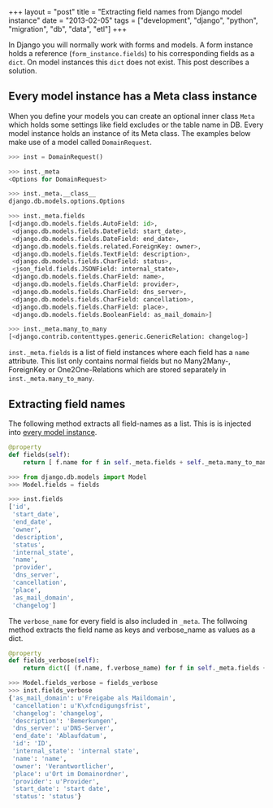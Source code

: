 +++
layout = "post"
title = "Extracting field names from Django model instance"
date = "2013-02-05"
tags = ["development", "django", "python", "migration", "db", "data", "etl"]
+++

In Django you will normally work with forms and models. A form instance holds
a reference (`form_instance.fields`) to his corresponding fields as a `dict`.
On model instances this `dict` does not exist. This post describes a solution.

<!--more-->

## Every model instance has a Meta class instance

When you define your models you can create an optional inner class `Meta` which
holds some settings like field excludes or the table name in DB. Every model
instance holds an instance of its Meta class. The examples below make use of a
model called `DomainRequest`.

``` python
>>> inst = DomainRequest()

>>> inst._meta
<Options for DomainRequest>

>>> inst._meta.__class__
django.db.models.options.Options

>>> inst._meta.fields
[<django.db.models.fields.AutoField: id>,
 <django.db.models.fields.DateField: start_date>,
 <django.db.models.fields.DateField: end_date>,
 <django.db.models.fields.related.ForeignKey: owner>,
 <django.db.models.fields.TextField: description>,
 <django.db.models.fields.CharField: status>,
 <json_field.fields.JSONField: internal_state>,
 <django.db.models.fields.CharField: name>,
 <django.db.models.fields.CharField: provider>,
 <django.db.models.fields.CharField: dns_server>,
 <django.db.models.fields.CharField: cancellation>,
 <django.db.models.fields.CharField: place>,
 <django.db.models.fields.BooleanField: as_mail_domain>]

>>> inst._meta.many_to_many
[<django.contrib.contenttypes.generic.GenericRelation: changelog>]
```

`inst._meta.fields` is a list of field instances where each field has a `name`
attribute. This list only contains normal fields but no Many2Many-, ForeignKey
or One2One-Relations which are stored separately in `inst._meta.many_to_many`.

## Extracting field names

The following method extracts all field-names as a list. This is is injected
into [every model
instance](http://blog.pboehm.org/blog/2013/01/26/method-injection-in-python/).

``` python
@property
def fields(self):
    return [ f.name for f in self._meta.fields + self._meta.many_to_many ]

>>> from django.db.models import Model
>>> Model.fields = fields

>>> inst.fields
['id',
 'start_date',
 'end_date',
 'owner',
 'description',
 'status',
 'internal_state',
 'name',
 'provider',
 'dns_server',
 'cancellation',
 'place',
 'as_mail_domain',
 'changelog']
```

The `verbose_name` for every field is also included in `_meta`.  The follwoing
method extracts the field name as keys and verbose_name as values as a dict.

``` python
@property
def fields_verbose(self):
    return dict([ (f.name, f.verbose_name) for f in self._meta.fields + self._meta.many_to_many ])

>>> Model.fields_verbose = fields_verbose
>>> inst.fields_verbose
{'as_mail_domain': u'Freigabe als Maildomain',
 'cancellation': u'K\xfcndigungsfrist',
 'changelog': 'changelog',
 'description': 'Bemerkungen',
 'dns_server': u'DNS-Server',
 'end_date': 'Ablaufdatum',
 'id': 'ID',
 'internal_state': 'internal state',
 'name': 'name',
 'owner': 'Verantwortlicher',
 'place': u'Ort im Domainordner',
 'provider': u'Provider',
 'start_date': 'start date',
 'status': 'status'}
```
